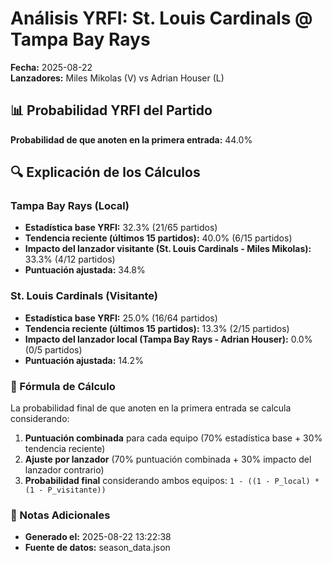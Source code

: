 # Análisis YRFI: St. Louis Cardinals @ Tampa Bay Rays

**Fecha:** 2025-08-22  
**Lanzadores:** Miles Mikolas (V) vs Adrian Houser (L)

## 📊 Probabilidad YRFI del Partido

**Probabilidad de que anoten en la primera entrada:** 44.0%

## 🔍 Explicación de los Cálculos

### Tampa Bay Rays (Local)
- **Estadística base YRFI:** 32.3% (21/65 partidos)
- **Tendencia reciente (últimos 15 partidos):** 40.0% (6/15 partidos)
- **Impacto del lanzador visitante (St. Louis Cardinals - Miles Mikolas):** 33.3% (4/12 partidos)
- **Puntuación ajustada:** 34.8%

### St. Louis Cardinals (Visitante)
- **Estadística base YRFI:** 25.0% (16/64 partidos)
- **Tendencia reciente (últimos 15 partidos):** 13.3% (2/15 partidos)
- **Impacto del lanzador local (Tampa Bay Rays - Adrian Houser):** 0.0% (0/5 partidos)
- **Puntuación ajustada:** 14.2%

### 📝 Fórmula de Cálculo

La probabilidad final de que anoten en la primera entrada se calcula considerando:
1. **Puntuación combinada** para cada equipo (70% estadística base + 30% tendencia reciente)
2. **Ajuste por lanzador** (70% puntuación combinada + 30% impacto del lanzador contrario)
3. **Probabilidad final** considerando ambos equipos: `1 - ((1 - P_local) * (1 - P_visitante))`

### 📌 Notas Adicionales

- **Generado el:** 2025-08-22 13:22:38
- **Fuente de datos:** season_data.json
